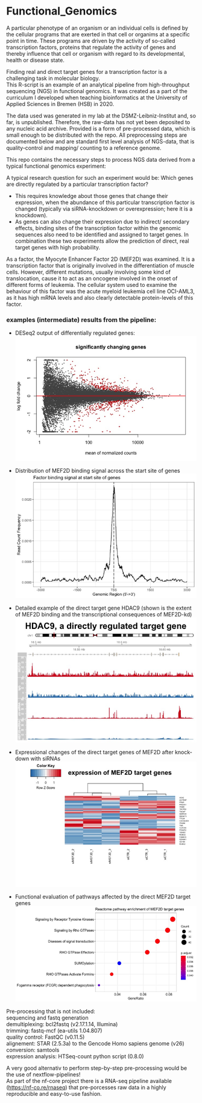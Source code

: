 # Functional_Genomics
A particular phenotype of an organism or an individual cells is defined by the cellular programs that are exerted in that cell or organims at a specific point in time. These programs are driven by the activity of so-called transcription factors, proteins that regulate the activity of genes and thereby influence that cell or organism with regard to its developmental, health or disease state.

Finding real and direct target genes for a transcription factor is a challenging task in molecular biology. \
This R-script is an example of an analytical pipeline from high-throughput sequencing (NGS) in functional genomics.
It was created as a part of the curriculum I developed when teaching bioinformatics at the University of Applied Sciences in Bremen (HSB) in 2020.

The data used was generated in my lab at the DSMZ-Leibniz-Institut and, so far, is unpublished. Therefore, the raw-data has not yet been deposited to any nucleic acid archive. Provided is a form of pre-processed data, which is small enough to be distributed with the repo. All preprocessing steps are documented below and are standard first level analysis of NGS-data, that is quality-control and mapping/ counting to a reference genome.

This repo contains the necessary steps to process NGS data derived from a typical functional genomics experiment:

A typical research question for such an experiment would be:
Which genes are directly regulated by a particular transcription factor?
  - This requires knowledge about those genes that change their expression, when the abundance of this particular transcription factor is changed (typically via siRNA-knockdown or overexpression; here it is a knockdown).
  - As genes can also change their expression due to indirect/ secondary effects, binding sites of the transcription factor within the genomic sequences also need to be identified and assigned to target genes.
In combination these two experiments allow the prediction of direct, real target genes with high probability.

As a factor, the Myocyte Enhancer Factor 2D (MEF2D) was examined. It is a transcription factor that is originally involved in the differentiation of muscle cells. However, different mutations, usually involving some kind of translocation, cause it to act as an oncogene involved in the onset of different forms of leukemia.
The cellular system used to examine the behaviour of this factor was the acute myeloid leukemia cell line OCI-AML3, as it has high mRNA levels and also clearly detectable protein-levels of this factor.

### examples (intermediate) results from the pipeline:

  - DESeq2 output of differentially regulated genes:
  ![alt text](https://github.com/mkoeppel/Functional_Genomics/blob/main/MA_plot_significant_genes.jpeg)

  - Distribution of MEF2D binding signal across the start site of genes
   ![alt text](https://github.com/mkoeppel/Functional_Genomics/blob/main/MEF2D-Signal_TSS.jpeg)

  - Detailed example of the direct target gene HDAC9 (shown is the extent of MEF2D binding and the transcriptional consequences of MEF2D-kd)
  ![alt text](https://github.com/mkoeppel/Functional_Genomics/blob/main/HDAC9_example.jpeg)

  - Expressional changes of the direct target genes of MEF2D after knock-down with siRNAs
  ![alt text](https://github.com/mkoeppel/Functional_Genomics/blob/main/heatmap_MEF2D_targets.jpeg)

  - Functional evaluation of pathways affected by the direct MEF2D target genes
  ![alt text](https://github.com/mkoeppel/Functional_Genomics/blob/main/Reactome_MEF2D-targets.jpeg)

Pre-processing that is not included: \
sequencing and fastq generation \
demultiplexing: bcl2fastq (v2.17.1.14, Illumina) \
trimming: fastq-mcf (ea-utils 1.04.807) \
quality control: FastQC (v0.11.5) \
alignement: STAR (2.5.3a) to the Gencode Homo sapiens genome (v26) \
conversion: samtools \
expression analysis: HTSeq-count python script (0.8.0)

A very good alternativ to perform step-by-step pre-processing would be the use of nextflow-pipelines! \
As part of the nf-core project there is a RNA-seq pipeline available (https://nf-co.re/rnaseq)
that pre-porcesses raw data in a highly reproducible and easy-to-use fashion.
